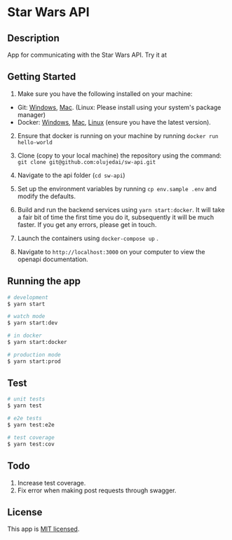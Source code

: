# Star Wars API

## Description

App for communicating with the Star Wars API. Try it at


## Getting Started
1. Make sure you have the following installed on your machine:
* Git: [Windows](https://git-scm.com/download/win), [Mac](https://git-scm.com/download/mac). (Linux: Please install using your system's package manager)
* Docker: [Windows](https://docs.docker.com/docker-for-windows/install/), [Mac](https://docs.docker.com/docker-for-mac/install/), [Linux](https://docs.docker.com/install/linux/docker-ce/ubuntu/) (ensure you have the latest version).

2. Ensure that docker is running on your machine by running ```docker run hello-world``` 

3. Clone (copy to your local machine) the repository using the command:
```git clone git@github.com:olujedai/sw-api.git```

4. Navigate to the api folder (```cd sw-api```)

5. Set up the environment variables by running ```cp env.sample .env``` and modify the defaults.

6. Build and run the backend services using ```yarn start:docker```.
It will take a fair bit of time the first time you do it, subsequently it will be much faster. If you get any errors, please get in touch.  

7. Launch the containers using ```docker-compose up``` .

8. Navigate to  ```http://localhost:3000``` on your computer to view the openapi documentation.

## Running the app

```bash
# development
$ yarn start

# watch mode
$ yarn start:dev

# in docker
$ yarn start:docker

# production mode
$ yarn start:prod
```

## Test

```bash
# unit tests
$ yarn test

# e2e tests
$ yarn test:e2e

# test coverage
$ yarn test:cov
```

## Todo
1. Increase test coverage.
2. Fix error when making post requests through swagger.

## License

This app is [MIT licensed](LICENSE).
